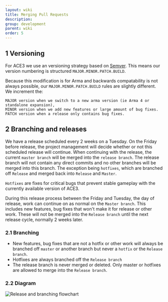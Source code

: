 ```yaml
---
layout: wiki
title: Merging Pull Requests
description: 
group: development
parent: wiki
order: 5
---
```



## 1 Versioning

For ACE3 we use an versioning strategy based on <a href="http://semver.org/">Semver</a>. This means our version numbering is structured `MAJOR.MINOR.PATCH.BUILD`. 

Because this modification is for Arma and backwards compatability is not always possible, our `MAJOR.MINOR.PATCH.BUILD` rules are slightly different. We increment the:

    MAJOR version when we switch to a new arma version (ie Arma 4 or standalone expansion),
    MINOR version when we add new features or large amount of bug fixes.
    PATCH version when a release only contains bug fixes.

## 2 Branching and releases

We have a release scheduled every 2 weeks on a Tuesday. On the Friday before release, the project management will decide whether or not this scheduled release will continue. When continuing  with the release, the current `master branch` will be merged into the `release branch`. The release branch will not contain any direct commits and no other branches will be merged into this branch. The exception being `hotfixes`, which are branched off `Release` and merged back into `Release` and `Master`. 

`Hotfixes` are fixes for critical bugs that prevent stable gameplay with the currently available version of ACE3.

During this release process between the Friday and Tuesday, the day of release, work can continue on as normal on the `Master branch`. This includes new features, bug fixes that won't make it for release or other work. These will not be merged into the `Release branch` until the next release cycle, normally 2 weeks later.

### 2.1 Branching

* New features, bug fixes that are not a hotfix or other work will always be branched off `master` or another branch but never a `hotfix` or the `Release branch`. 
* Hotfixes are always branched off the `Release branch`
* The release branch is never merged or deleted. Only master or hotfixes are allowed to merge into the `Release branch`. 

### 2.2 Diagram

<img src="{{ site.baseurl }}/img/wiki/development/release_and_branching.jpg" alt="Release and branching flowchart" />
